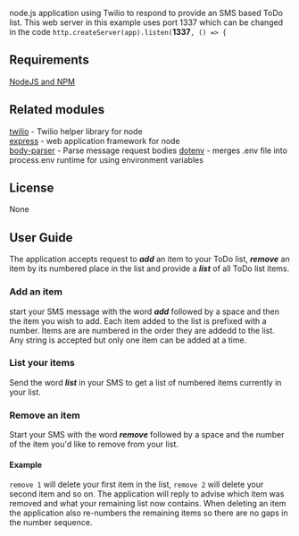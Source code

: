 node.js application using Twilio to respond to provide an SMS based ToDo list.  This web server in this example uses port 1337 which can be changed in the code `http.createServer(app).listen(`**1337**`, () => {`

## Requirements
[NodeJS and NPM](http://nodejs.org/download)   

## Related modules
[twilio](https://www.npmjs.com/package/twilio) - Twilio helper library for node   
[express](https://github.com/visionmedia/express) - web application framework for node   
[body-parser](https://www.npmjs.com/package/body-parser) - Parse message request bodies
[dotenv](https://www.npmjs.com/package/dot-env) - merges .env file into process.env runtime for using environment variables

## License
None   

## User Guide
The application accepts request to **_add_** an item to your ToDo list, **_remove_** an item by its numbered place in the list and provide a **_list_** of all ToDo list items.   

### Add an item
start your SMS message with the word **_add_** followed by a space and then the item you wish to add.  Each item added to the list is prefixed with a number.  Items are are numbered in the order they are addedd to the list.  Any string is accepted but only one item can be added at a time.

### List your items
Send the word **_list_** in your SMS to get a list of numbered items currently in your list.

### Remove an item
Start your SMS with the word **_remove_** followed by a space and the number of the item you'd like to remove from your list.

#### Example
`remove 1` will delete your first item in the list, `remove 2` will delete your second item and so on.  The application will reply to advise which item was removed and what your remaining list now contains.  When deleting an item the application also re-numbers the remaining items so there are no gaps in the number sequence.

